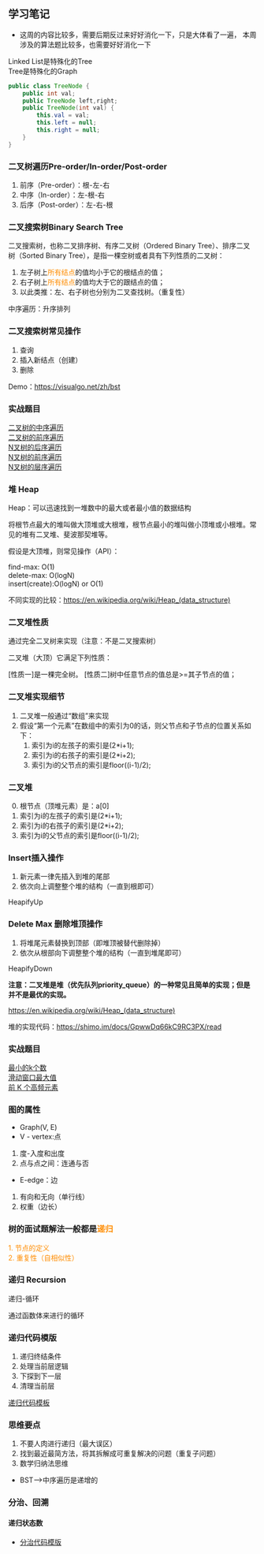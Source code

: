 ## 学习笔记
* 这周的内容比较多，需要后期反过来好好消化一下，只是大体看了一遍，
本周涉及的算法题比较多，也需要好好消化一下


Linked List是特殊化的Tree  
Tree是特殊化的Graph
```java
public class TreeNode {
    public int val;
    public TreeNode left,right;
    public TreeNode(int val) {
        this.val = val;
        this.left = null;
        this.right = null;
    }
}
```
### 二叉树遍历Pre-order/In-order/Post-order
1. 前序（Pre-order）：根-左-右
2. 中序（In-order）：左-根-右
3. 后序（Post-order）：左-右-根

### 二叉搜索树Binary Search Tree
二叉搜索树，也称二叉排序树、有序二叉树（Ordered Binary Tree）、排序二叉树（Sorted Binary Tree），是指一棵空树或者具有下列性质的二叉树：
1. 左子树上<font color=#FF8C00>所有结点</font>的值均小于它的根结点的值；
2. 右子树上<font color=#FF8C00>所有结点</font>的值均大于它的跟结点的值；
3. 以此类推：左、右子树也分别为二叉查找树。（重复性）

中序遍历：升序排列

### 二叉搜索树常见操作
1. 查询
2. 插入新结点（创建）
3. 删除

Demo：https://visualgo.net/zh/bst

### 实战题目
[二叉树的中序遍历](https://leetcode-cn.com/problems/binary-tree-inorder-traversal/)  
[二叉树的前序遍历](https://leetcode-cn.com/problems/binary-tree-preorder-traversal/)  
[N叉树的后序遍历](https://leetcode-cn.com/problems/n-ary-tree-postorder-traversal/)  
[N叉树的前序遍历](https://leetcode-cn.com/problems/n-ary-tree-preorder-traversal/)  
[N叉树的层序遍历](https://leetcode-cn.com/problems/n-ary-tree-level-order-traversal/)  

### 堆 Heap
Heap：可以迅速找到一堆数中的最大或者最小值的数据结构

将根节点最大的堆叫做大顶堆或大根堆，根节点最小的堆叫做小顶堆或小根堆。常见的堆有二叉堆、斐波那契堆等。

假设是大顶堆，则常见操作（API）：

find-max: O(1)  
delete-max: O(logN)  
insert(create):O(logN) or O(1)

不同实现的比较：https://en.wikipedia.org/wiki/Heap_(data_structure)

### 二叉堆性质

通过完全二叉树来实现（注意：不是二叉搜索树）

二叉堆（大顶）它满足下列性质：

[性质一]是一棵完全树。
[性质二]树中任意节点的值总是>=其子节点的值；

### 二叉堆实现细节

1. 二叉堆一般通过“数组”来实现
2. 假设“第一个元素”在数组中的索引为0的话，则父节点和子节点的位置关系如下：
    1. 索引为i的左孩子的索引是(2*i+1);
    2. 索引为i的右孩子的索引是(2*i+2);
    3. 索引为i的父节点的索引是floor((i-1)/2);
    
### 二叉堆

0. 根节点（顶堆元素）是：a[0]
1. 索引为i的左孩子的索引是(2*i+1);
2. 索引为i的右孩子的索引是(2*i+2);
3. 索引为i的父节点的索引是floor((i-1)/2);

### Insert插入操作
1. 新元素一律先插入到堆的尾部
2. 依次向上调整整个堆的结构（一直到根即可）

HeapifyUp

### Delete Max 删除堆顶操作
1. 将堆尾元素替换到顶部（即堆顶被替代删除掉）
2. 依次从根部向下调整整个堆的结构（一直到堆尾即可）

HeapifyDown

**注意：二叉堆是堆（优先队列priority_queue）的一种常见且简单的实现；但是并不是最优的实现。**

https://en.wikipedia.org/wiki/Heap_(data_structure)

堆的实现代码：https://shimo.im/docs/GpwwDq66kC9RC3PX/read

### 实战题目
[最小的k个数](https://leetcode-cn.com/problems/zui-xiao-de-kge-shu-lcof/)  
[滑动窗口最大值](https://leetcode-cn.com/problems/sliding-window-maximum/)  
[前 K 个高频元素](https://leetcode-cn.com/problems/top-k-frequent-elements/)  

### 图的属性
* Graph(V, E)
* V - vertex:点
1. 度-入度和出度
2. 点与点之间：连通与否
* E-edge：边
1. 有向和无向（单行线）
2. 权重（边长）

### 树的面试题解法一般都是<font color=#FF8C00>递归</font>
<font color=#FF8C00>1. 节点的定义</font>  
<font color=#FF8C00>2. 重复性（自相似性）</font>

### 递归 Recursion

递归-循环

通过函数体来进行的循环

### 递归代码模版
1. 递归终结条件
2. 处理当前层逻辑
3. 下探到下一层
4. 清理当前层

[递归代码模板](https://shimo.im/docs/DjqqGCT3xqDYwPyY/read)

### 思维要点
1. 不要人肉进行递归（最大误区）
2. 找到最近最简方法，将其拆解成可重复解决的问题（重复子问题）
3. 数学归纳法思维

* BST-->中序遍历是递增的

### 分治、回溯
#### 递归状态数
* [分治代码模版](https://shimo.im/docs/3xvghYh3JJPKwdvt/read)  
